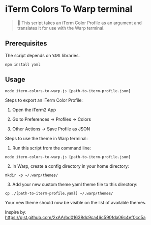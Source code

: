 # iTerm Colors To Warp terminal

> 🎨 This script takes an iTerm Color Profile as an argument and translates it for use with the Warp terminal.

## Prerequisites

The script depends on `YAML` libraries.

```
npm install yaml
```

## Usage

```
node iterm-colors-to-warp.js [path-to-iterm-profile.json]
```


Steps to export an iTerm Color Profile:

1. Open the iTerm2 App
  
2. Go to Preferences -> Profiles -> Colors
  
3. Other Actions -> Save Profile as JSON
  

Steps to use the theme in Warp terminal:

1. Run this script from the command line: 

```
node iterm-colors-to-warp.js [path-to-iterm-profile.json]
```
  
2. In Warp, create a config directory in your home directory:
  
```
mkdir -p ~/.warp/themes/
```

3. Add your new custom theme yaml theme file to this directory:
  
```
cp ./[path-to-iterm-profile.yaml] ~/.warp/themes/
```  

Your new theme should now be visible on the list of available themes.



Inspire by: https://gist.github.com/2xAA/bd01638dc9ca46c590fda06c4ef0cc5a
